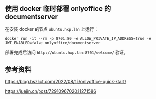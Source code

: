 ## 使用 docker 临时部署 onlyoffice 的 documentserver

在安装 docker 的节点 `ubuntu.hxp.lan` 上运行：

```
docker run -it --rm -p 8701:80 -e ALLOW_PRIVATE_IP_ADDRESS=true -e JWT_ENABLED=false onlyoffice/documentserver
```

部署完成后访问 `http://ubuntu.hxp.lan:8701/welcome/` 验证。

## 参考资料

https://blog.bszhct.com/2022/08/15/onlyoffice-quick-start/

https://juejin.cn/post/7291096702021271586
